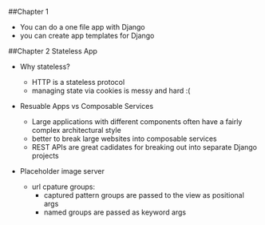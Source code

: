 
##Chapter 1

* You can do a one file app with Django
* you can create app templates for Django

##Chapter 2 Stateless App

* Why stateless?
    * HTTP is a stateless protocol
    * managing state via cookies is messy and hard :(
* Resuable Apps vs Composable Services    
    * Large applications with different components often have a fairly
      complex architectural style
    * better to break large websites into composable services
    * REST APIs are great cadidates for breaking out into separate Django projects

* Placeholder image server
    * url cpature groups:
        * captured pattern groups are passed to the view as positional args
        * named groups are passed as keyword args
